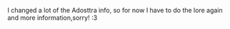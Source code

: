 I changed a lot of the Adosttra info, so for now I have to do the lore again and more information,sorry! :3 


